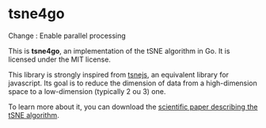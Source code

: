 # tsne4go
Change : Enable parallel processing

This is **tsne4go**, an implementation of the tSNE algorithm in Go.
It is licensed under the MIT license.


This library is strongly inspired from [tsnejs](https://github.com/karpathy/tsnejs), an equivalent library for javascript. Its goal is to reduce the dimension of data from a high-dimension space to a low-dimension (typically 2 ou 3) one.

To learn more about it, you can download the [scientific paper describing the tSNE algorithm](http://jmlr.csail.mit.edu/papers/volume9/vandermaaten08a/vandermaaten08a.pdf).

